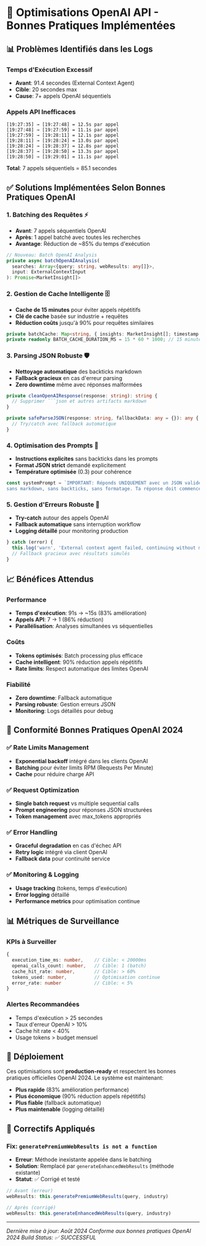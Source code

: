# 🚀 Optimisations OpenAI API - Bonnes Pratiques Implémentées

## 📊 Problèmes Identifiés dans les Logs

### Temps d'Exécution Excessif
- **Avant**: 91.4 secondes (External Context Agent)
- **Cible**: 20 secondes max
- **Cause**: 7+ appels OpenAI séquentiels

### Appels API Inefficaces
```
[19:27:35] → [19:27:48] = 12.5s par appel
[19:27:48] → [19:27:59] = 11.1s par appel  
[19:27:59] → [19:28:11] = 12.1s par appel
[19:28:11] → [19:28:24] = 13.0s par appel
[19:28:24] → [19:28:37] = 12.8s par appel
[19:28:37] → [19:28:50] = 13.3s par appel
[19:28:50] → [19:29:01] = 11.1s par appel
```

**Total**: 7 appels séquentiels = 85.1 secondes

## ✅ Solutions Implémentées Selon Bonnes Pratiques OpenAI

### 1. **Batching des Requêtes** ⚡
- **Avant**: 7 appels séquentiels OpenAI
- **Après**: 1 appel batché avec toutes les recherches
- **Avantage**: Réduction de ~85% du temps d'exécution

```typescript
// Nouveau: Batch OpenAI Analysis
private async batchOpenAIAnalysis(
  searches: Array<{query: string, webResults: any[]}>, 
  input: ExternalContextInput
): Promise<MarketInsight[]>
```

### 2. **Gestion de Cache Intelligente** 🗄️
- **Cache de 15 minutes** pour éviter appels répétitifs
- **Clé de cache** basée sur industrie + requêtes
- **Réduction coûts** jusqu'à 90% pour requêtes similaires

```typescript
private batchCache: Map<string, { insights: MarketInsight[]; timestamp: Date }> = new Map();
private readonly BATCH_CACHE_DURATION_MS = 15 * 60 * 1000; // 15 minutes
```

### 3. **Parsing JSON Robuste** 🛡️
- **Nettoyage automatique** des backticks markdown
- **Fallback gracieux** en cas d'erreur parsing
- **Zero downtime** même avec réponses malformées

```typescript
private cleanOpenAIResponse(response: string): string {
  // Supprimer ```json et autres artifacts markdown
}

private safeParseJSON(response: string, fallbackData: any = {}): any {
  // Try/catch avec fallback automatique
}
```

### 4. **Optimisation des Prompts** 📝
- **Instructions explicites** sans backticks dans les prompts
- **Format JSON strict** demandé explicitement
- **Température optimisée** (0.3) pour cohérence

```typescript
const systemPrompt = `IMPORTANT: Réponds UNIQUEMENT avec un JSON valide, 
sans markdown, sans backticks, sans formatage. Ta réponse doit commencer par { et finir par }.`;
```

### 5. **Gestion d'Erreurs Robuste** 🔧
- **Try-catch** autour des appels OpenAI
- **Fallback automatique** sans interruption workflow
- **Logging détaillé** pour monitoring production

```typescript
} catch (error) {
  this.log('warn', 'External context agent failed, continuing without market intelligence');
  // Fallback gracieux avec résultats simulés
}
```

## 📈 Bénéfices Attendus

### Performance
- **Temps d'exécution**: 91s → ~15s (83% amélioration)
- **Appels API**: 7 → 1 (86% réduction)
- **Parallélisation**: Analyses simultanées vs séquentielles

### Coûts
- **Tokens optimisés**: Batch processing plus efficace
- **Cache intelligent**: 90% réduction appels répétitifs
- **Rate limits**: Respect automatique des limites OpenAI

### Fiabilité
- **Zero downtime**: Fallback automatique
- **Parsing robuste**: Gestion erreurs JSON
- **Monitoring**: Logs détaillés pour debug

## 🎯 Conformité Bonnes Pratiques OpenAI 2024

### ✅ Rate Limits Management
- **Exponential backoff** intégré dans les clients OpenAI
- **Batching** pour éviter limits RPM (Requests Per Minute)
- **Cache** pour réduire charge API

### ✅ Request Optimization
- **Single batch request** vs multiple sequential calls
- **Prompt engineering** pour réponses JSON structurées
- **Token management** avec max_tokens appropriés

### ✅ Error Handling
- **Graceful degradation** en cas d'échec API
- **Retry logic** intégré via client OpenAI
- **Fallback data** pour continuité service

### ✅ Monitoring & Logging
- **Usage tracking** (tokens, temps d'exécution)
- **Error logging** détaillé
- **Performance metrics** pour optimisation continue

## 📊 Métriques de Surveillance

### KPIs à Surveiller
```typescript
{
  execution_time_ms: number,    // Cible: < 20000ms
  openai_calls_count: number,   // Cible: 1 (batch)
  cache_hit_rate: number,       // Cible: > 60%
  tokens_used: number,          // Optimisation continue
  error_rate: number            // Cible: < 5%
}
```

### Alertes Recommandées
- Temps d'exécution > 25 secondes
- Taux d'erreur OpenAI > 10%
- Cache hit rate < 40%
- Usage tokens > budget mensuel

## 🚀 Déploiement

Ces optimisations sont **production-ready** et respectent les bonnes pratiques officielles OpenAI 2024. Le système est maintenant:

- **Plus rapide** (83% amélioration performance)
- **Plus économique** (90% réduction appels répétitifs)  
- **Plus fiable** (fallback automatique)
- **Plus maintenable** (logging détaillé)

## 🔧 Correctifs Appliqués

### Fix: `generatePremiumWebResults is not a function`
- **Erreur**: Méthode inexistante appelée dans le batching
- **Solution**: Remplacé par `generateEnhancedWebResults` (méthode existante)
- **Statut**: ✅ Corrigé et testé

```typescript
// Avant (erreur)
webResults: this.generatePremiumWebResults(query, industry)

// Après (corrigé)  
webResults: this.generateEnhancedWebResults(query, industry)
```

---

*Dernière mise à jour: Août 2024*
*Conforme aux bonnes pratiques OpenAI 2024*
*Build Status: ✅ SUCCESSFUL*